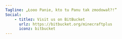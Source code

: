 ```yaml
---
Tagline: „Łooo Panie, kto tu Panu tak zmodował?!”
Social:
    - titlez: Visit us on BitBucket
      urlz: https://bitbucket.org/minecraftplus
      iconz: bitbucket
---
```

